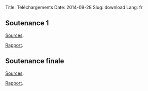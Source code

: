 Title: Téléchargements 
Date: 2014-09-28
Slug: download
Lang: fr

## Soutenance 1

[Sources](https://drive.google.com/file/d/0B6uad6KN_ovkc3lWNjVNbUI1azA/view?usp=sharing "Sources").


[Rapport](https://drive.google.com/open?id=0B6uad6KN_ovkTjBVVkI5MzhLRzQ&authuser=0 "Rapport").

## Soutenance finale

[Sources](https://drive.google.com/file/d/0B6uad6KN_ovkb05UTlQ4X0Q1bGc/view?usp=sharing "Sources").


[Rapport](https://drive.google.com/file/d/0B6uad6KN_ovkal9DTFl3bmI4ZVU/view?usp=sharing "Rapport").
